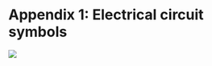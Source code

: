 # Appendix 1: Electrical circuit symbols

![](../images/Aspose.Words.c1b9a4dc-6c4d-413f-80a3-1828319749d9.174.png)
